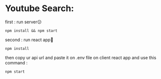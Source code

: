 # Youtube Search:

first : run server😕

```
npm install && npm start
```

second : run react app👀️

```
npm install
```

then copy ur api url and paste it on .env file on client react app and use this command :

`npm start`
